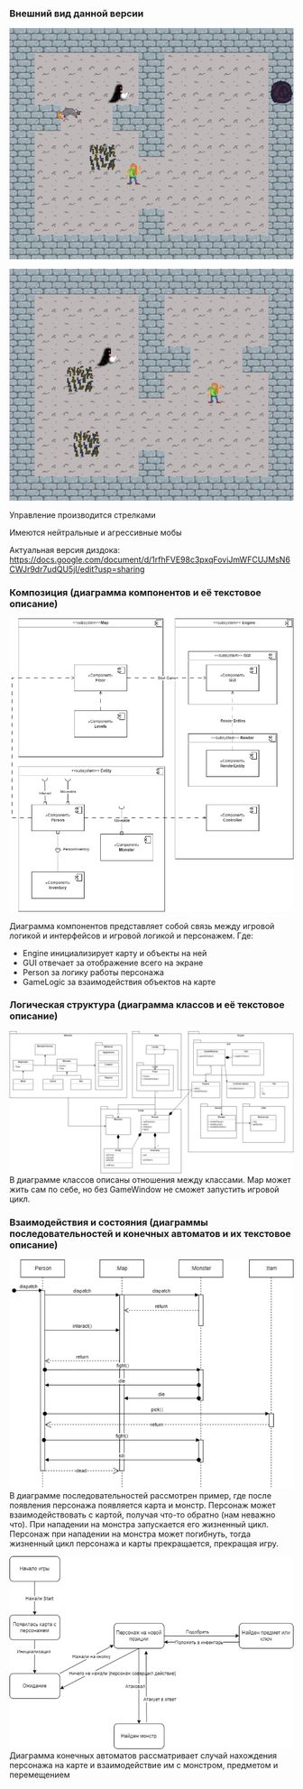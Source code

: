 ### Внешний вид данной версии
![Alt text](img/roguelike1.JPG?raw=true "Game")

![Alt text](img/roguelike2.JPG?raw=true "Game")

Управление производится стрелками

Имеются нейтральные и агрессивные мобы

Актуальная версия диздока:
https://docs.google.com/document/d/1rfhFVE98c3pxqFoviJmWFCUJMsN6CWJr9dr7udQU5jI/edit?usp=sharing

### Композиция (диаграмма компонентов и её текстовое описание)
![Alt text](img/Roguelike-comp-diag.drawio.png?raw=true "Components")

Диаграмма компонентов представляет собой связь между игровой логикой и интерфейсов и игровой логикой и персонажем.
Где:
- Engine инициализирует карту и объекты на ней
- GUI отвечает за отображение всего на экране
- Person за логику работы персонажа
- GameLogic за взаимодействия объектов на карте

### Логическая структура (диаграмма классов и её текстовое описание)
![Alt text](img/Roguelike-class-diag.drawio.png?raw=true "Classes")
В диаграмме классов описаны отношения между классами. 
Map может жить сам по себе, но без GameWindow не сможет запустить игровой цикл.

### Взаимодействия и состояния (диаграммы последовательностей и конечных автоматов и их текстовое описание)
![Alt text](img/Roguelike-seq-diag.drawio.png?raw=true "Sequence diagrams")
В диаграмме последовательностей рассмотрен пример, где после появления персонажа появляется карта и монстр. 
Персонаж может взаимодействовать с картой, получая что-то обратно (нам неважно что). 
При нападении на монстра запускается его жизненный цикл. 
Персонаж при нападении на монстра может погибнуть, тогда жизненный цикл персонажа и  карты прекращается, прекращая игру.


![Alt text](img/Roguelike-fsm.drawio.png?raw=true "Finite state machines")
Диаграмма конечных автоматов рассматривает случай нахождения персонажа на карте и взаимодействие им с монстром, предметом и перемещением
